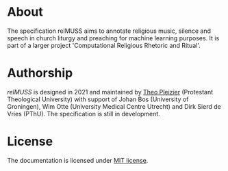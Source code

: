 # About
The specification relMUSS aims to annotate religious music, silence and speech in church liturgy and preaching for machine learning purposes. It is part of a larger project 'Computational Religious Rhetoric and Ritual'.

# Authorship
*relMUSS* is designed in 2021 and maintained by [Theo Pleizier](https://www.pthu.nl/over-pthu/organisatie/medewerkers/t.t.j.pleizier/) (Protestant Theological University) with support of Johan Bos (University of Groningen), Wim Otte (University Medical Centre Utrecht) and Dirk Sierd de Vries (PThU). The specification is still in development.

# License
The documentation is licensed under [MIT license](https://github.com/ttjpleizier/relmuss-specification/blob/1196f2c9e5655a37905f25a75db5b5484aa4e86f/LICENSE.md).
